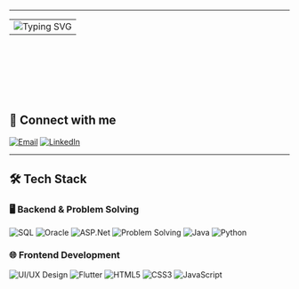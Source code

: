 ---------------------------------------------------------------------------------------------------------------------------------------------------------------------------------------------------------------
<table width="100%" height="140">
  <tr>
    <td align="center" valign="middle">
      <img alt="Typing SVG" src="https://readme-typing-svg.demolab.com?size=22&duration=5000&color=FFB6C1&lines=Hi,+I'm+Jana+alazzeh!;ASP.Net-Flutter+Developer;UI/UX+Designer" />
    </td>
  </tr>
</table>

 
## 🔗 Connect with me
[![Email](https://img.shields.io/badge/Email-Contact-red?style=for-the-badge&logo=gmail&logoColor=white)](mailto:jana.alazzeh4931@gmail.com)
[![LinkedIn](https://img.shields.io/badge/LinkedIn-Follow-blue?style=for-the-badge&logo=linkedin&logoColor=white)](https://www.linkedin.com/in/jana-alazzeh-b4b727319/)


---------------------------------------------------------------------------------------------------------------------------------------------------------------------------------------------------------------





## 🛠️ Tech Stack

### 🖥️ Backend & Problem Solving
![SQL](https://img.shields.io/badge/SQL-336791?style=for-the-badge&logo=postgresql&logoColor=white)
![Oracle](https://img.shields.io/badge/Oracle-F80000?style=for-the-badge&logo=oracle&logoColor=white)
![ASP.Net](https://img.shields.io/badge/ASP.Net-512BD4?style=for-the-badge&logo=dot-net&logoColor=white)
![Problem Solving](https://img.shields.io/badge/Problem_Solving-F0DB4F?style=for-the-badge&logo=hackerrank&logoColor=black)
![Java](https://img.shields.io/badge/Java-007396?style=for-the-badge&logo=java&logoColor=white)
![Python](https://img.shields.io/badge/Python-3776AB?style=for-the-badge&logo=python&logoColor=white)


### 🌐 Frontend Development
![UI/UX Design](https://img.shields.io/badge/UI%2FUX-Design-FF69B4?style=for-the-badge&logo=figma&logoColor=white)
![Flutter](https://img.shields.io/badge/Flutter-02569B?style=for-the-badge&logo=flutter&logoColor=white)
![HTML5](https://img.shields.io/badge/HTML5-E34F26?style=for-the-badge&logo=html5&logoColor=white)
![CSS3](https://img.shields.io/badge/CSS3-1572B6?style=for-the-badge&logo=css3&logoColor=white)
![JavaScript](https://img.shields.io/badge/JavaScript-F7DF1E?style=for-the-badge&logo=javascript&logoColor=black)

